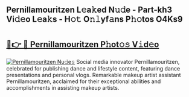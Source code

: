 ## Pernillamouritzen L𝚎a𝚔ed N𝚞𝚍e - Part-kh3 Vi𝚍𝚎o L𝚎a𝚔s - H𝚘𝚝 O𝚗𝚕yf𝚊ns P𝚑𝚘tos O4Ks9

# <h2><a href="http://kf4i5a.oniu.top/?m=Pernillamouritzen">🔗👉 🔴 Pernillamouritzen P𝚑ot𝚘𝚜 V𝚒d𝚎o</a></h2>

[![Pernillamouritzen Nu𝚍e𝚜](https://i.imgur.com/0qMVB7G.gif)](http://kf4i5a.oniu.top/?m=Pernillamouritzen)
Social media innovator Pernillamouritzen, celebrated for publishing dance and lifestyle content, featuring dance presentations and personal vlogs. Remarkable makeup artist assistant Pernillamouritzen, acclaimed for their exceptional abilities and accomplishments in assisting makeup artists.  
